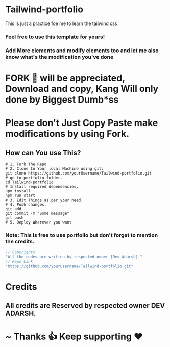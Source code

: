 # Tailwind-portfolio
This is just a practice foe me to learn the tailwind css

### Feel free to use this template for yours!
### Add More elements and modify elements too and let me also know what's the modification you've done
# FORK 🍴 will be appreciated, Download and copy, Kang Will only done by Biggest Dumb*ss
# Please don't Just Copy Paste make modifications by using Fork.

## How can You use This?

```shell
# 1. Fork The Repo
# 2. Clone In Your local Machine using git:
git clone https://github.com/yourUsername/Tailwind-portfolio.git
# go to portfolio folder.
cd Tailwind-portfolio
# Install required dependencies.
npm install .
npm run start
# 3. Edit Things as per your need.
# 4. Push changes.
git add .
git commit -m "Some message"
git push
# 5. Deploy Wherever you want
```

### Note: This is free to use portfolio but don't forget to mention the credits.
```js
// Copyrights
"All the codes are written by respected owner [Dev Adarsh]."
// Repo Link
"https://github.com/yourUsername/Tailwind-portfolio.git"

```

# Credits
## All credits are Reserved by respected owner DEV ADARSH.

# ~ Thanks 👍 Keep supporting ❤️



